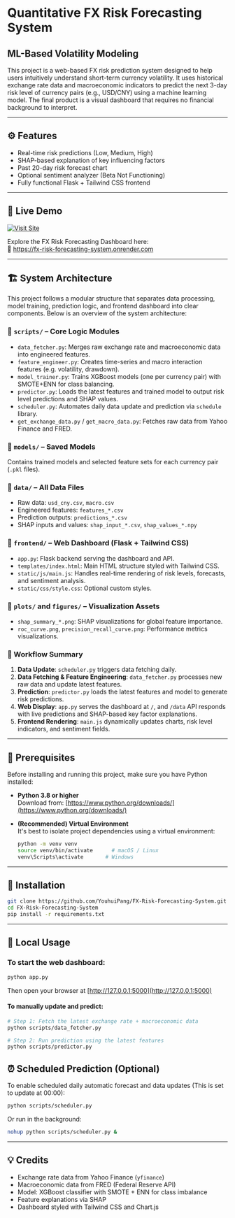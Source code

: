 
# Quantitative FX Risk Forecasting System 
## ML-Based Volatility Modeling

This project is a web-based FX risk prediction system designed to help users intuitively understand short-term currency volatility. It uses historical exchange rate data and macroeconomic indicators to predict the next 3-day risk level of currency pairs (e.g., USD/CNY) using a machine learning model. The final product is a visual dashboard that requires no financial background to interpret. 

---

## ⚙️ Features

- Real-time risk predictions (Low, Medium, High)
- SHAP-based explanation of key influencing factors
- Past 20-day risk forecast chart
- Optional sentiment analyzer (Beta Not Functioning)
- Fully functional Flask + Tailwind CSS frontend

---

## 🚀 Live Demo

[![Visit Site](https://img.shields.io/badge/View-Live%20App-blue?style=for-the-badge)](https://fx-risk-forecasting-system.onrender.com)

Explore the FX Risk Forecasting Dashboard here:  
🔗 https://fx-risk-forecasting-system.onrender.com

---

## 🏗️ System Architecture

This project follows a modular structure that separates data processing, model training, prediction logic, and frontend dashboard into clear components. Below is an overview of the system architecture:

### 📁 `scripts/` – Core Logic Modules

- `data_fetcher.py`: Merges raw exchange rate and macroeconomic data into engineered features.
- `feature_engineer.py`: Creates time-series and macro interaction features (e.g. volatility, drawdown).
- `model_trainer.py`: Trains XGBoost models (one per currency pair) with SMOTE+ENN for class balancing.
- `predictor.py`: Loads the latest features and trained model to output risk level predictions and SHAP values.
- `scheduler.py`: Automates daily data update and prediction via `schedule` library.
- `get_exchange_data.py` / `get_macro_data.py`: Fetches raw data from Yahoo Finance and FRED.

### 📁 `models/` – Saved Models

Contains trained models and selected feature sets for each currency pair (`.pkl` files).

### 📁 `data/` – All Data Files

- Raw data: `usd_cny.csv`, `macro.csv`
- Engineered features: `features_*.csv`
- Prediction outputs: `predictions_*.csv`
- SHAP inputs and values: `shap_input_*.csv`, `shap_values_*.npy`

### 📁 `frontend/` – Web Dashboard (Flask + Tailwind CSS)

- `app.py`: Flask backend serving the dashboard and API.
- `templates/index.html`: Main HTML structure styled with Tailwind CSS.
- `static/js/main.js`: Handles real-time rendering of risk levels, forecasts, and sentiment analysis.
- `static/css/style.css`: Optional custom styles.

### 📁 `plots/` and `figures/` – Visualization Assets

- `shap_summary_*.png`: SHAP visualizations for global feature importance.
- `roc_curve.png`, `precision_recall_curve.png`: Performance metrics visualizations.

### 🔁 Workflow Summary

1. **Data Update**: `scheduler.py` triggers data fetching daily.
2. **Data Fetching & Feature Engineering**: `data_fetcher.py` processes new raw data and update latest features.
3. **Prediction**: `predictor.py` loads the latest features and model to generate risk predictions.
4. **Web Display**: `app.py` serves the dashboard at `/`, and `/data` API responds with live predictions and SHAP-based key factor explanations.
5. **Frontend Rendering**: `main.js` dynamically updates charts, risk level indicators, and sentiment fields.

---

## 🔧 Prerequisites

Before installing and running this project, make sure you have Python installed:

- **Python 3.8 or higher**  
  Download from: [https://www.python.org/downloads/](https://www.python.org/downloads/)

- **(Recommended) Virtual Environment**  
  It's best to isolate project dependencies using a virtual environment:
  ```bash
  python -m venv venv
  source venv/bin/activate      # macOS / Linux
  venv\Scripts\activate       # Windows
  ```

---

## 🚀 Installation

```bash
git clone https://github.com/YouhuiPang/FX-Risk-Forecasting-System.git
cd FX-Risk-Forecasting-System
pip install -r requirements.txt
```

---

## 🔧 Local Usage

### To start the web dashboard:
```bash
python app.py
```
Then open your browser at [http://127.0.0.1:5000](http://127.0.0.1:5000)

#### To manually update and predict:
```bash
# Step 1: Fetch the latest exchange rate + macroeconomic data
python scripts/data_fetcher.py

# Step 2: Run prediction using the latest features
python scripts/predictor.py
```

## ⏰ Scheduled Prediction (Optional)

To enable scheduled daily automatic forecast and data updates (This is set to update at 00:00):
```bash
python scripts/scheduler.py
```

Or run in the background:
```bash
nohup python scripts/scheduler.py &
```

---

## 💡 Credits

- Exchange rate data from Yahoo Finance (`yfinance`)
- Macroeconomic data from FRED (Federal Reserve API)
- Model: XGBoost classifier with SMOTE + ENN for class imbalance
- Feature explanations via SHAP
- Dashboard styled with Tailwind CSS and Chart.js

